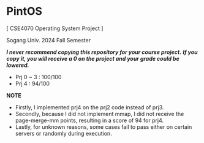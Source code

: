 # PintOS

[ CSE4070 Operating System Project ]

Sogang Univ. 2024 Fall Semester

**_I never recommend copying this repository for your course project._**
**_If you copy it, you will receive a 0 on the project and your grade could be lowered._**


- Prj 0 ~ 3 : 100/100
- Prj 4 : 94/100
  
**NOTE**

- Firstly, I implemented prj4 on the prj2 code instead of prj3.
- Secondly, because I did not implement mmap, I did not receive the page-merge-mm points, resulting in a score of 94 for prj4.
- Lastly, for unknown reasons, some cases fail to pass either on certain servers or randomly during execution.


